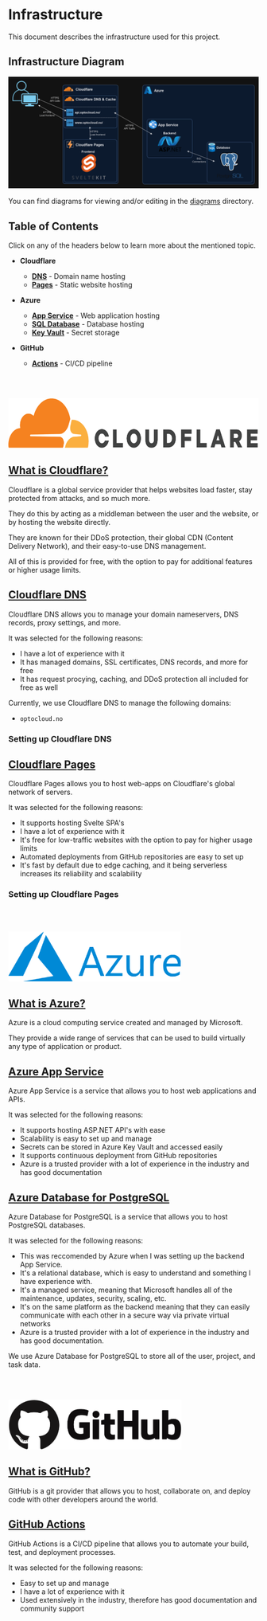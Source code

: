 # Infrastructure

This document describes the infrastructure used for this project.

## Infrastructure Diagram

<img src="diagrams/Infrastructure.drawio.png" alt="Infrastructure Diagram" />

You can find diagrams for viewing and/or editing in the [diagrams](diagrams) directory.

## Table of Contents

Click on any of the headers below to learn more about the mentioned topic.

- **Cloudflare**

  - [**DNS**](#cloudflare-dns) - Domain name hosting
  - [**Pages**](#cloudflare-pages) - Static website hosting

- **Azure**

  - [**App Service**](#azure-app-service) - Web application hosting
  - [**SQL Database**](#azure-sql-database) - Database hosting
  - [**Key Vault**](#azure-key-vault) - Secret storage

- **GitHub**
  - [**Actions**](#github-actions) - CI/CD pipeline

<br><br>

<img src="static/Cloudflare_Logo.png" height="100" alt="Cloudflare Logo" />

## [What is Cloudflare?](https://www.cloudflare.com/what-is-cloudflare/)

Cloudflare is a global service provider that helps websites load faster, stay protected from attacks, and so much more.

They do this by acting as a middleman between the user and the website, or by hosting the website directly.

They are known for their DDoS protection, their global CDN (Content Delivery Network), and their easy-to-use DNS management.

All of this is provided for free, with the option to pay for additional features or higher usage limits.

## [Cloudflare DNS](https://www.cloudflare.com/application-services/products/dns/)

Cloudflare DNS allows you to manage your domain nameservers, DNS records, proxy settings, and more.

It was selected for the following reasons:

- I have a lot of experience with it
- It has managed domains, SSL certificates, DNS records, and more for free
- It has request procying, caching, and DDoS protection all included for free as well

Currently, we use Cloudflare DNS to manage the following domains:

- `optocloud.no`

### Setting up Cloudflare DNS

## [Cloudflare Pages](https://www.cloudflare.com/developer-platform/pages/)

Cloudflare Pages allows you to host web-apps on Cloudflare's global network of servers.

It was selected for the following reasons:

- It supports hosting Svelte SPA's
- I have a lot of experience with it
- It's free for low-traffic websites with the option to pay for higher usage limits
- Automated deployments from GitHub repositories are easy to set up
- It's fast by default due to edge caching, and it being serverless increases its reliability and scalability

### Setting up Cloudflare Pages

<br><br>

<img src="static/Azure_Logo.png" height="100" alt="Azure Logo" />

## [What is Azure?](https://azure.microsoft.com/en-us/resources/cloud-computing-dictionary/what-is-azure/)

Azure is a cloud computing service created and managed by Microsoft.

They provide a wide range of services that can be used to build virtually any type of application or product.

## [Azure App Service](https://azure.microsoft.com/en-us/products/app-service/)

Azure App Service is a service that allows you to host web applications and APIs.

It was selected for the following reasons:

- It supports hosting ASP.NET API's with ease
- Scalability is easy to set up and manage
- Secrets can be stored in Azure Key Vault and accessed easily
- It supports continuous deployment from GitHub repositories
- Azure is a trusted provider with a lot of experience in the industry and has good documentation

## [Azure Database for PostgreSQL](https://azure.microsoft.com/en-us/products/azure-sql/database/)

Azure Database for PostgreSQL is a service that allows you to host PostgreSQL databases.

It was selected for the following reasons:

- This was reccomended by Azure when I was setting up the backend App Service.
- It's a relational database, which is easy to understand and something I have experience with.
- It's a managed service, meaning that Microsoft handles all of the maintenance, updates, security, scaling, etc.
- It's on the same platform as the backend meaning that they can easily communicate with each other in a secure way via private virtual networks
- Azure is a trusted provider with a lot of experience in the industry and has good documentation.

We use Azure Database for PostgreSQL to store all of the user, project, and task data.

<br><br>

<img src="static/Github_Logo.png" height="100" alt="GitHub Logo" />

## [What is GitHub?](https://github.com/)

GitHub is a git provider that allows you to host, collaborate on, and deploy code with other developers around the world.

## [GitHub Actions](https://docs.github.com/en/actions/learn-github-actions/understanding-github-actions)

GitHub Actions is a CI/CD pipeline that allows you to automate your build, test, and deployment processes.

It was selected for the following reasons:

- Easy to set up and manage
- I have a lot of experience with it
- Used extensively in the industry, therefore has good documentation and community support
